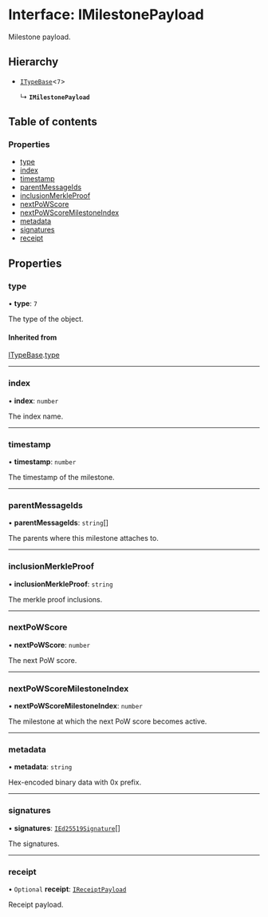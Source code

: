 # Interface: IMilestonePayload

Milestone payload.

## Hierarchy

- [`ITypeBase`](ITypeBase.md)<``7``\>

  ↳ **`IMilestonePayload`**

## Table of contents

### Properties

- [type](IMilestonePayload.md#type)
- [index](IMilestonePayload.md#index)
- [timestamp](IMilestonePayload.md#timestamp)
- [parentMessageIds](IMilestonePayload.md#parentmessageids)
- [inclusionMerkleProof](IMilestonePayload.md#inclusionmerkleproof)
- [nextPoWScore](IMilestonePayload.md#nextpowscore)
- [nextPoWScoreMilestoneIndex](IMilestonePayload.md#nextpowscoremilestoneindex)
- [metadata](IMilestonePayload.md#metadata)
- [signatures](IMilestonePayload.md#signatures)
- [receipt](IMilestonePayload.md#receipt)

## Properties

### type

• **type**: ``7``

The type of the object.

#### Inherited from

[ITypeBase](ITypeBase.md).[type](ITypeBase.md#type)

___

### index

• **index**: `number`

The index name.

___

### timestamp

• **timestamp**: `number`

The timestamp of the milestone.

___

### parentMessageIds

• **parentMessageIds**: `string`[]

The parents where this milestone attaches to.

___

### inclusionMerkleProof

• **inclusionMerkleProof**: `string`

The merkle proof inclusions.

___

### nextPoWScore

• **nextPoWScore**: `number`

The next PoW score.

___

### nextPoWScoreMilestoneIndex

• **nextPoWScoreMilestoneIndex**: `number`

The milestone at which the next PoW score becomes active.

___

### metadata

• **metadata**: `string`

Hex-encoded binary data with 0x prefix.

___

### signatures

• **signatures**: [`IEd25519Signature`](IEd25519Signature.md)[]

The signatures.

___

### receipt

• `Optional` **receipt**: [`IReceiptPayload`](IReceiptPayload.md)

Receipt payload.
